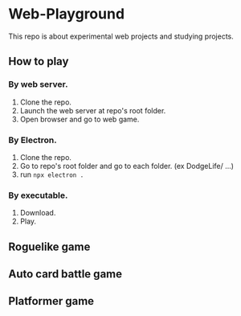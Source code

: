 # Web-Playground

This repo is about experimental web projects and studying projects.

## How to play

### By web server.

1. Clone the repo.
2. Launch the web server at repo's root folder.
3. Open browser and go to web game.

### By Electron.

1. Clone the repo.
2. Go to repo's root folder and go to each folder. (ex DodgeLife/ ...)
3. run `npx electron .`

### By executable.

1. Download.
2. Play.

## Roguelike game

## Auto card battle game

## Platformer game
